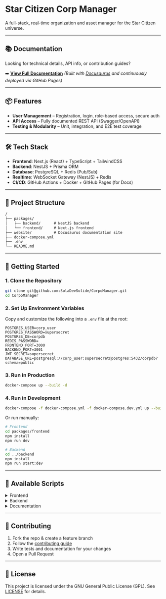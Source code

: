 # Star Citizen Corp Manager

A full-stack, real-time organization and asset manager for the Star Citizen universe.

---

## 📚 Documentation

Looking for technical details, API info, or contribution guides?

➡️ **[View Full Documentation](https://SolaDevSolide.github.io/CorpoManager/)**
*(Built with [Docusaurus](https://docusaurus.io/) and continuously deployed via GitHub Pages)*

---

## 📦 Features

- **User Management** – Registration, login, role-based access, secure auth
- **API Access** – Fully documented REST API (Swagger/OpenAPI)
- **Testing & Modularity** – Unit, integration, and E2E test coverage

---

## 🛠 Tech Stack

- **Frontend**: Next.js (React) + TypeScript + TailwindCSS  
- **Backend**: NestJS + Prisma ORM  
- **Database**: PostgreSQL + Redis (Pub/Sub)  
- **Realtime**: WebSocket Gateway (NestJS) + Redis  
- **CI/CD**: GitHub Actions + Docker + GitHub Pages (for Docs)

---

## 📁 Project Structure

```txt
/
├── packages/
│   ├── backend/      # NestJS backend
│   └── frontend/     # Next.js frontend
├── website/          # Docusaurus documentation site
├── docker-compose.yml
├── .env
└── README.md
```

---

## 🧪 Getting Started

### 1. Clone the Repository

```bash
git clone git@github.com:SolaDevSolide/CorpoManager.git
cd CorpoManager
```

### 2. Set Up Environment Variables

Copy and customize the following into a `.env` file at the root:

```env
POSTGRES_USER=corp_user
POSTGRES_PASSWORD=supersecret
POSTGRES_DB=corpdb
REDIS_PASSWORD=
FRONTEND_PORT=3000
BACKEND_PORT=3001
JWT_SECRET=supersecret
DATABASE_URL=postgresql://corp_user:supersecret@postgres:5432/corpdb?schema=public
```

### 3. Run in Production

```bash
docker-compose up --build -d
```

### 4. Run in Development

```bash
docker-compose -f docker-compose.yml -f docker-compose.dev.yml up --build
```

Or run manually:

```bash
# Frontend
cd packages/frontend
npm install
npm run dev

# Backend
cd ../backend
npm install
npm run start:dev
```

---

## 🧰 Available Scripts

<details>
<summary>Frontend</summary>

```bash
npm run dev       # Development server
npm run build     # Production build
npm run lint      # Linting
npm run typecheck # Type checking
```

</details>

<details>
<summary>Backend</summary>

```bash
npm run start:dev       # Hot-reload dev server
npm run build           # Compile TypeScript
npm run start           # Run compiled backend
npm run prisma:migrate  # Apply DB migrations
npm run test            # Run unit/e2e tests
```

</details>

<details>
<summary>Documentation</summary>

```bash
npm run docs            # Start Docusaurus docs site (from root)
```

</details>

---

## 🤝 Contributing

1. Fork the repo & create a feature branch
2. Follow the [contributing guide](https://SolaDevSolide.github.io/CorpoManager/contributing)
3. Write tests and documentation for your changes
4. Open a Pull Request

---

## 📝 License

This project is licensed under the GNU General Public License (GPL). See [LICENSE](./LICENSE) for details.
